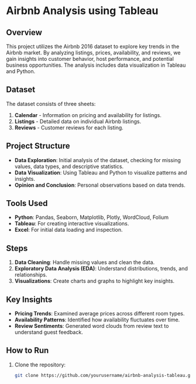 # Airbnb Analysis using Tableau

## Overview
This project utilizes the Airbnb 2016 dataset to explore key trends in the Airbnb market. By analyzing listings, prices, availability, and reviews, we gain insights into customer behavior, host performance, and potential business opportunities. The analysis includes data visualization in Tableau and Python.

## Dataset
The dataset consists of three sheets:
1. **Calendar** - Information on pricing and availability for listings.
2. **Listings** - Detailed data on individual Airbnb listings.
3. **Reviews** - Customer reviews for each listing.

## Project Structure
- **Data Exploration**: Initial analysis of the dataset, checking for missing values, data types, and descriptive statistics.
- **Data Visualization**: Using Tableau and Python to visualize patterns and insights.
- **Opinion and Conclusion**: Personal observations based on data trends.

## Tools Used
- **Python**: Pandas, Seaborn, Matplotlib, Plotly, WordCloud, Folium
- **Tableau**: For creating interactive visualizations.
- **Excel**: For initial data loading and inspection.

## Steps
1. **Data Cleaning**: Handle missing values and clean the data.
2. **Exploratory Data Analysis (EDA)**: Understand distributions, trends, and relationships.
3. **Visualizations**: Create charts and graphs to highlight key insights.

## Key Insights
- **Pricing Trends**: Examined average prices across different room types.
- **Availability Patterns**: Identified how availability fluctuates over time.
- **Review Sentiments**: Generated word clouds from review text to understand guest feedback.

## How to Run
1. Clone the repository:  
   ```bash
   git clone https://github.com/yourusername/airbnb-analysis-tableau.git
